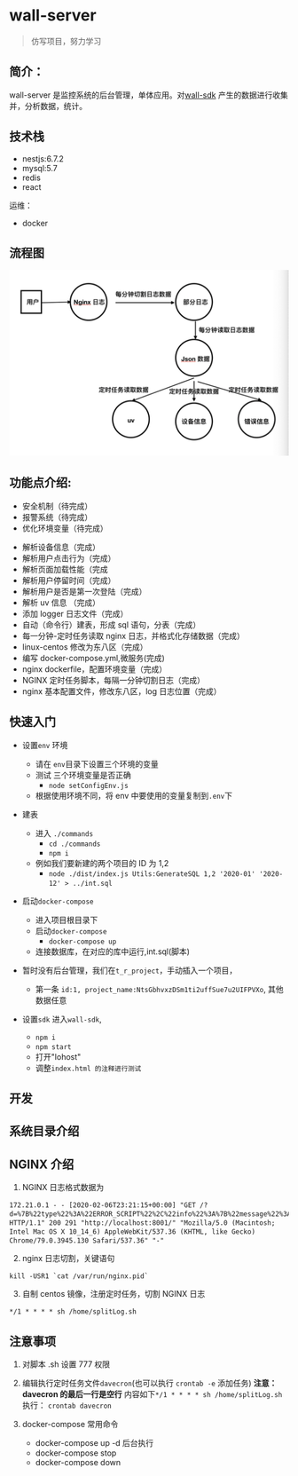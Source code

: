 # wall-server

> 仿写项目，努力学习

## 简介：

wall-server 是监控系统的后台管理，单体应用。对[wall-sdk](https://github.com/iSAM2016/wall-sdk) 产生的数据进行收集并，分析数据，统计。

## 技术栈

- nestjs:6.7.2
- mysql:5.7
- redis
- react

运维：

- docker

## 流程图

![](./jiagou.png)

## 功能点介绍:

- 安全机制（待完成）
- 报警系统（待完成）
- 优化环境变量（待完成）

* 解析设备信息（完成）
* 解析用户点击行为（完成）
* 解析页面加载性能（完成
* 解析用户停留时间（完成）
* 解析用户是否是第一次登陆（完成）
* 解析 uv 信息 （完成）
* 添加 logger 日志文件（完成）
* 自动（命令行）建表，形成 sql 语句，分表（完成）
* 每一分钟-定时任务读取 nginx 日志，并格式化存储数据（完成）
* linux-centos 修改为东八区（完成）
* 编写 docker-compose.yml,微服务(完成)
* nginx dockerfile，配置环境变量（完成）
* NGINX 定时任务脚本，每隔一分钟切割日志（完成）
* nginx 基本配置文件，修改东八区，log 日志位置（完成）

## 快速入门

- 设置`env` 环境

  - 请在 `env`目录下设置三个环境的变量
  - 测试 三个环境变量是否正确
    - `node setConfigEnv.js`
  - 根据使用环境不同，将 env 中要使用的变量复制到`.env`下

* 建表

  - 进入 `./commands`
    - `cd ./commands`
    - `npm i`
  - 例如我们要新建的两个项目的 ID 为 1,2
    - `node ./dist/index.js Utils:GenerateSQL 1,2 '2020-01' '2020-12' > ../int.sql`

- 启动`docker-compose`

  - 进入项目根目录下
  - 启动`docker-compose`
    - `docker-compose up`
  - 连接数据库，在对应的库中运行,int.sql(脚本)

- 暂时没有后台管理，我们在`t_r_project`，手动插入一个项目，

  - 第一条 `id:1, project_name:NtsGbhvxzDSm1ti2uffSue7u2UIFPVXo`, 其他数据任意

- 设置`sdk`
  进入`wall-sdk`,
  - `npm i`
  - `npm start`
  - 打开"lohost"
  - 调整`index.html 的注释进行测试`

## 开发

## 系统目录介绍

## NGINX 介绍

1. NGINX 日志格式数据为

```
172.21.0.1 - - [2020-02-06T23:21:15+00:00] "GET /?d=%7B%22type%22%3A%22ERROR_SCRIPT%22%2C%22info%22%3A%7B%22message%22%3A%22%E9%9D%99%E6%80%81%E8%B5%84%E6%BA%90%E5%8A%A0%E8%BD%BD%E9%94%99%E8%AF%AF%22%2C%22typeName%22%3A%22script%22%2C%22sourceUrl%22%3A%22https%3A%2F%2Funpkg.com%2Faxios%2Fdist%2Faxios.i.js%22%7D%2C%22options%22%3A%7B%22token%22%3A%229999%22%2C%22origin%22%3A%22http%3A%2F%2Flocalhost%3A9090%22%2C%22isTest%22%3Afalse%2C%22frequency%22%3A1%2C%22userId%22%3A%22wall_KLSkzxldp0fxpyHXOKSuCrMJQoWMoKg2%22%7D%2C%22key%22%3A%22jwQ2ZrE3rOFlOsj19yrIkatrKQBsdRJD%22%2C%22version%22%3A%220.2.2%22%2C%22createTime%22%3A1580905596382%2C%22deviceInfo%22%3A%7B%22deviceName%22%3A%22PC%22%2C%22browserName%22%3A%22chrome%22%2C%22browserVersion%22%3A%2279.0.3945.130%22%2C%22os%22%3A%22web%22%7D%2C%22currentUrl%22%3A%22http%253A%252F%252Flocalhost%253A8001%252F%22%2C%22isUpload%22%3Atrue%7D HTTP/1.1" 200 291 "http://localhost:8001/" "Mozilla/5.0 (Macintosh; Intel Mac OS X 10_14_6) AppleWebKit/537.36 (KHTML, like Gecko) Chrome/79.0.3945.130 Safari/537.36" "-"
```

2.  nginx 日志切割，关键语句

```
kill -USR1 `cat /var/run/nginx.pid`
```

3. 自制 centos 镜像，注册定时任务，切割 NGINX 日志

```
*/1 * * * * sh /home/splitLog.sh
```

## 注意事项

1. 对脚本 .sh 设置 777 权限
2. 编辑执行定时任务文件`davecron`(也可以执行 `crontab -e` 添加任务)
   **注意： davecron 的最后一行是空行**
   内容如下`*/1 * * * * sh /home/splitLog.sh`
   执行： `crontab davecron`

3. docker-compose 常用命令
   - docker-compose up -d 后台执行
   - docker-compose stop
   - docker-compose down
